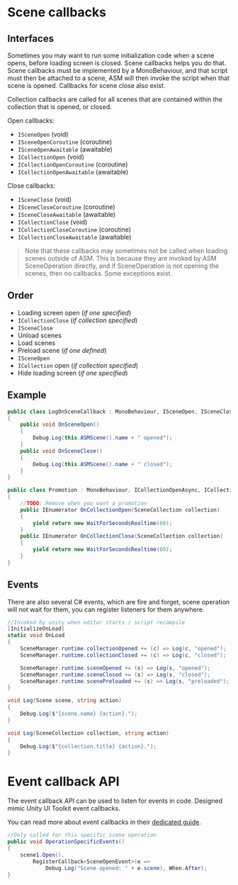 # Scene callbacks

## Interfaces

Sometimes you may want to run some initialization code when a scene opens, before loading screen is closed. Scene callbacks helps you do that. Scene callbacks must be implemented by a MonoBehaviour, and that script must then be attached to a scene, ASM will then invoke the script when that scene is opened. Callbacks for scene close also exist.

Collection callbacks are called for all scenes that are contained within the collection that is opened, or closed.

Open callbacks:

* `ISceneOpen` (void)
* `ISceneOpenCoroutine` (coroutine)
* `ISceneOpenAwaitable` (awaitable)
* `ICollectionOpen` (void)
* `ICollectionOpenCoroutine` (coroutine)
* `ICollectionOpenAwaitable` (awaitable)

Close callbacks:

* `ISceneClose` (void)
* `ISceneCloseCoroutine` (coroutine)
* `ISceneCloseAwaitable` (awaitable)
* `ICollectionClose` (void)
* `ICollectionCloseCoroutine` (coroutine)
* `ICollectionCloseAwaitable` (awaitable)

> Note that these callbacks may sometimes not be called when loading scenes outside of ASM. This is because they are invoked by ASM SceneOperation directly, and if SceneOperation is not opening the scenes, then no callbacks. Some exceptions exist.

## Order

* Loading screen open (_if one specified_)
* `ICollectionClose` (_if collection specified_)
* `ISceneClose`
* Unload scenes
* Load scenes
* Preload scene (_if one defined_)
* `ISceneOpen`
* `ICollection` open (_if collection specified_)
* Hide loading screen (_if one specified_)

## Example

```csharp
public class LogOnSceneCallback : MonoBehaviour, ISceneOpen, ISceneClose
{
    public void OnSceneOpen()
    {
        Debug.Log(this.ASMScene().name + " opened");
    }
    public void OnSceneClose()
    {
        Debug.Log(this.ASMScene().name + " closed");
    }
}

public class Promotion : MonoBehaviour, ICollectionOpenAsync, ICollectionCloseAsync
{
    //TODO: Remove when you want a promotion
    public IEnumerator OnCollectionOpen(SceneCollection collection)
    {
        yield return new WaitForSecondsRealtime(60);
    }
    public IEnumerator OnCollectionClose(SceneCollection collection)
    {
        yield return new WaitForSecondsRealtime(60);
    }
}
```

## Events

There are also several C# events, which are fire and forget, scene operation will not wait for them, you can register listeners for them anywhere.

```csharp
//Invoked by unity when editor starts / script recompile
[InitializeOnLoad]
static void OnLoad
{
	SceneManager.runtime.collectionOpened += (c) => Log(c, "opened");
	SceneManager.runtime.collectionClosed += (c) => Log(c, "closed");

	SceneManager.runtime.sceneOpened += (s) => Log(s, "opened");
	SceneManager.runtime.sceneClosed += (s) => Log(s, "closed");
	SceneManager.runtime.scenePreloaded += (s) => Log(s, "preloaded");
}

void Log(Scene scene, string action)
{
	Debug.Log($"{scene.name} {action}.");
}

void Log(SceneCollection collection, string action)
{
	Debug.Log($"{collection.title} {action}.");
}
```

# Event callback API

The event callback API can be used to listen for events in code. Designed mimic Unity UI Toolkit event callbacks.

You can read more about event callbacks in their [dedicated guide](Event%20callbacks.md).

```csharp
//Only called for this specific scene operation
public void OperationSpecificEvents()
{
	scene1.Open().
		RegisterCallback<SceneOpenEvent>(e => 
			Debug.Log("Scene opened: " + e.scene), When.After);
}
```

